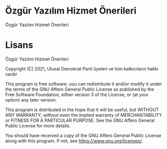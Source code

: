 # Özgür Yazılım Hizmet Önerileri

Özgür Yazılım Hizmet Önerileri

# Lisans

Özgür Yazılım Hizmet Önerileri

Copyright (C) 2021, Ulusal Demokrat Parti üyeleri ve tüm katkıcıların hakkı vardır

This program is free software: you can redistribute it and/or modify
it under the terms of the GNU Affero General Public License as published
by the Free Software Foundation, either version 3 of the License, or
(at your option) any later version.

This program is distributed in the hope that it will be useful,
but WITHOUT ANY WARRANTY; without even the implied warranty of
MERCHANTABILITY or FITNESS FOR A PARTICULAR PURPOSE.  See the
GNU Affero General Public License for more details.

You should have received a copy of the GNU Affero General Public License
along with this program.  If not, see <https://www.gnu.org/licenses/>.

